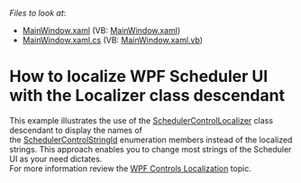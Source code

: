 <!-- default file list -->
*Files to look at*:

* [MainWindow.xaml](./CS/LocalizerSample/MainWindow.xaml) (VB: [MainWindow.xaml](./VB/LocalizerSample/MainWindow.xaml))
* [MainWindow.xaml.cs](./CS/LocalizerSample/MainWindow.xaml.cs) (VB: [MainWindow.xaml.vb](./VB/LocalizerSample/MainWindow.xaml.vb))
<!-- default file list end -->
# How to localize WPF Scheduler UI with the Localizer class descendant


This example illustrates the use of the <a href="http://help.devexpress.com/#WPF/clsDevExpressXpfSchedulerSchedulerControlLocalizertopic">SchedulerControlLocalizer</a> class descendant to display the names of the <a href="http://help.devexpress.com/#WPF/DevExpressXpfSchedulerSchedulerControlStringIdEnumtopic">SchedulerControlStringId</a> enumeration members instead of the localized strings. This approach enables you to change most strings of the Scheduler UI as your need dictates.<br>For more information review the <a href="http://help.devexpress.com/#WPF/CustomDocument7541">WPF Controls Localization</a> topic.

<br/>


